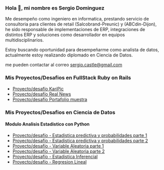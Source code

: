### Hola 👋, mi nombre es Sergio Dominguez 


Me desempeño como ingeniero en informatica, prestando servicio de consultoria para clientes de retail (Salcobrand-Preunic) y (ABCdin-Dijon), he sido responsable de implementaciones de ERP, integraciones de distintos ERP y soluciones como desarrollador en equipos multidisciplinarios.

Estoy buscando oportunidad para desempeñarme como analista de datos, actualmente estoy realizando diplomado en Ciencia de Datos.

me pueden contactar al correo sergio.castle@gmail.com

### Mis Proyectos/Desafios en FullStack Ruby on Rails

- [Proyecto/desafío KariPic](https://github.com/sergio-dominguez-castillo/KariPic)
- [Proyecto/desafío Real News](https://github.com/sergio-dominguez-castillo/therialnews)
- [Proyecto/desafío Portafolio muestra](https://github.com/sergio-dominguez-castillo/Desafio1_PortafolioSDC)


### Mis Proyectos/Desafios en Ciencia de Datos
#### Modulo Analisis Estadistico con Python
- [Proyecto/desafío - Estadistica predictiva y probabilidades parte 1](https://github.com/sergio-dominguez-castillo/Estadistica_Descriptiva_y_Probabilidades_1.git)
- [Proyecto/desafío - Estadistica predictiva y probabilidades parte 2](https://github.com/sergio-dominguez-castillo/Estadistica_predictiva_y_probabilidades_2.git)
- [Proyecto/desafío - Variable Aleatoria parte 1](https://github.com/sergio-dominguez-castillo/Variable_Aleatoria_1.git)
- [Proyecto/desafío - Variable Aleatoria parte 2](https://github.com/sergio-dominguez-castillo/Variable_aleatoria_2.git)
- [Proyecto/desafío - Estadistica Inferencial](https://github.com/sergio-dominguez-castillo/Estadistica_inferencial.git)
- [Proyecto/desafío - Regresion Lineal](https://github.com/sergio-dominguez-castillo/Regresion_Lineal.git)
  




